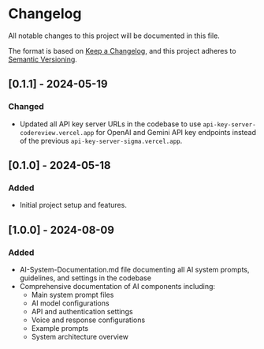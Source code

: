 # Changelog

All notable changes to this project will be documented in this file.

The format is based on [Keep a Changelog](https://keepachangelog.com/en/1.0.0/),
and this project adheres to [Semantic Versioning](https://semver.org/spec/v2.0.0.html).

## [0.1.1] - 2024-05-19

### Changed

- Updated all API key server URLs in the codebase to use `api-key-server-codereview.vercel.app` for OpenAI and Gemini API key endpoints instead of the previous `api-key-server-sigma.vercel.app`.

## [0.1.0] - 2024-05-18

### Added

- Initial project setup and features.

## [1.0.0] - 2024-08-09

### Added

- AI-System-Documentation.md file documenting all AI system prompts, guidelines, and settings in the codebase
- Comprehensive documentation of AI components including:
  - Main system prompt files
  - AI model configurations
  - API and authentication settings
  - Voice and response configurations
  - Example prompts
  - System architecture overview
